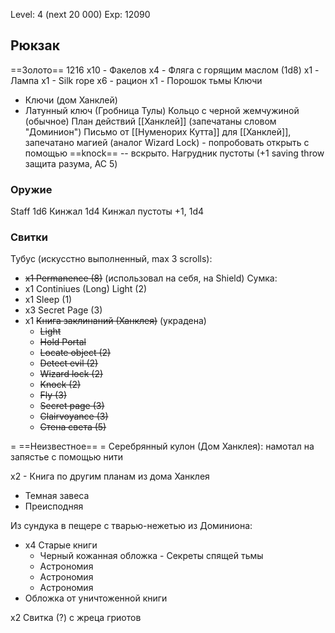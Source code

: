 Level: 4 (next 20 000)
Exp: 12090
## Рюкзак
==Золото== 1216
x10 - Факелов
x4 - Фляга с горящим маслом (1d8)
x1 - Лампа
x1 - Silk rope
x6 - рацион
x1 - Порошок тьмы
Ключи
- Ключи (дом Ханклей)
- Латунный ключ (Гробница Тулы)
Кольцо с черной жемчужиной (обычное)
План действий [[Ханклей]] (запечатаны словом "Доминион")
Письмо от [[Нуменорих Кутта]] для [[Ханклей]], запечатано магией (аналог Wizard Lock) - попробовать открыть с помощью ==knock== -- вскрыто.
Нагрудник пустоты (+1 saving throw защита разума, AC 5)

### Оружие
Staff 1d6
Кинжал 1d4
Кинжал пустоты +1, 1d4

### Свитки
Тубус (искусстно выполненный, max 3 scrolls):
- ~~x1 Permanence (8)~~ (использовал на себя, на Shield)
Сумка:
- x1 Continiues (Long) Light (2)
- x1 Sleep (1)
- x3 Secret Page (3)
- x1 ~~Книга заклинаний (Ханклея)~~ (украдена)
	- ~~Light~~
	- ~~Hold Portal~~
	- ~~Locate object (2)~~
	- ~~Detect evil (2)~~
	- ~~Wizard lock (2)~~
	- ~~Knock (2)~~
	- ~~Fly (3)~~
	- ~~Secret page (3)~~
	- ~~Clairvoyance (3)~~
	- ~~Стена света (5)~~


= ==Неизвестное== =
Серебрянный кулон (Дом Ханклея): намотал на запястье с помощью нити

х2 - Книга по другим планам из дома Ханклея
 - Темная завеса
 - Преисподняя

Из сундука в пещере с тварью-нежетью из Доминиона:
- х4 Старые книги
	- Черный кожанная обложка - Секреты спящей тьмы
	- Астрономия
	- Астрономия
	- Астрономия
- Обложка от уничтоженной книги

x2 Свитка (?) с жреца гриотов
